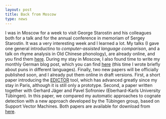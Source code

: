```yaml
---
layout: post
title: Back from Moscow 
type: news
---
```


I was in Moscow for a week to visit George Starostin and his colleagues both for a talk and for the annual conference in memoriam of Sergey Starostin. It was a very interesting week and I learned a lot. My talks (I gave one general introductino to *computer-assisted language comparison*, and a talk on rhyme analysis in Old Chinese phonology), are already online, and you find them [here](http://lingulist.de/talks.html). During my stay in Moscow, I also found time to write my monthly German blog post, which you can find [here](http://wub.hypotheses.org/64) (this time I wrote briefly about puns in different languages). Finally, two new papers will be officially published soon, and I already put them online in draft versions. First, a short paper introducing the [EDICTOR](http://edictor.digling.org) tool, which has advanced greatly since my stay in Paris, although it is still only a prototype. Second, a paper written together with Gerhard Jäger and Pavel Sofroniev (Eberhard-Karls University Tübingen). In this paper, we compared my automatic approaches to cognate detection with a new approach developed by the Tübingen group, based on Support Vector Machines. Both papers are available for download from [here](http://lingulist.de/papers.html). 




